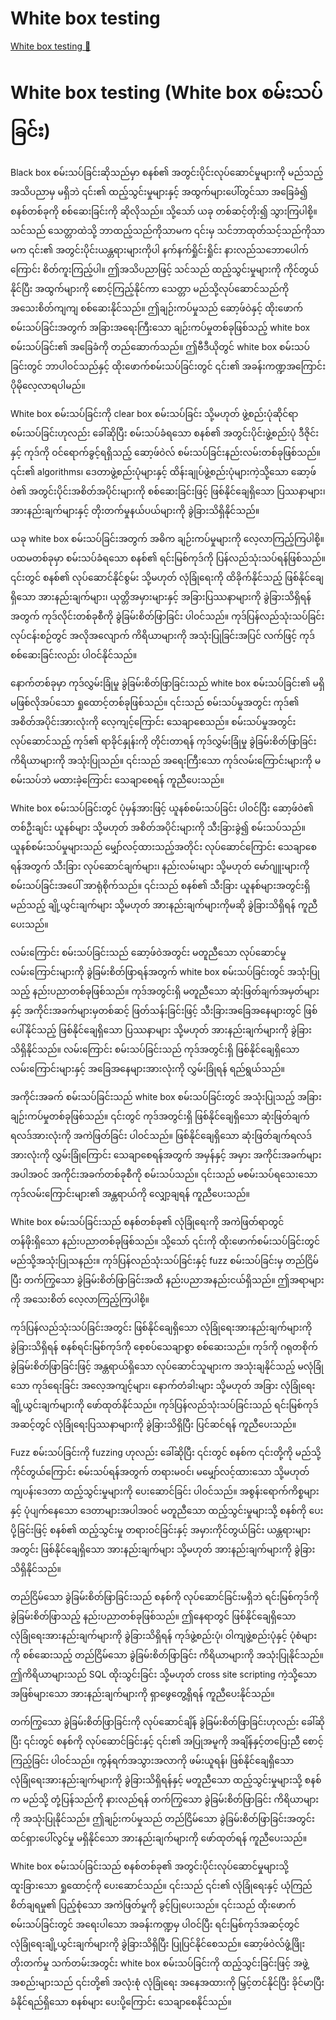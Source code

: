 # White box testing

[White box testing 🔗](https://www.coursera.org/learn/cybersecurity-tools-and-technologies/lecture/4hrcb/white-box-testing)

# White box testing (White box စမ်းသပ်ခြင်း)

Black box စမ်းသပ်ခြင်းဆိုသည်မှာ စနစ်၏ အတွင်းပိုင်းလုပ်ဆောင်မှုများကို မည်သည့်အသိပညာမှ မရှိဘဲ ၎င်း၏ ထည့်သွင်းမှုများနှင့် အထွက်များပေါ်တွင်သာ အခြေခံ၍ စနစ်တစ်ခုကို စစ်ဆေးခြင်းကို ဆိုလိုသည်။ သို့သော် ယခု တစ်ဆင့်တိုး၍ သွားကြပါစို့။ သင်သည် သေတ္တာထဲသို့ ဘာထည့်သည်ကိုသာမက ၎င်းမှ သင်ဘာထုတ်သင့်သည်ကိုသာမက ၎င်း၏ အတွင်းပိုင်းယန္တရားများကိုပါ နက်နက်ရှိုင်းရှိုင်း နားလည်သဘောပေါက်ကြောင်း စိတ်ကူးကြည့်ပါ။ ဤအသိပညာဖြင့် သင်သည် ထည့်သွင်းမှုများကို ကိုင်တွယ်နိုင်ပြီး အထွက်များကို စောင့်ကြည့်နိုင်ကာ သေတ္တာ မည်သို့လုပ်ဆောင်သည်ကို အသေးစိတ်ကျကျ စစ်ဆေးနိုင်သည်။ ဤချဉ်းကပ်မှုသည် ဆော့ဖ်ဝဲနှင့် ထိုးဖောက်စမ်းသပ်ခြင်းအတွက် အခြားအရေးကြီးသော ချဉ်းကပ်မှုတစ်ခုဖြစ်သည့် white box စမ်းသပ်ခြင်း၏ အခြေခံကို တည်ဆောက်သည်။ ဤဗီဒီယိုတွင် white box စမ်းသပ်ခြင်းတွင် ဘာပါဝင်သည်နှင့် ထိုးဖောက်စမ်းသပ်ခြင်းတွင် ၎င်း၏ အခန်းကဏ္ဍအကြောင်း ပိုမိုလေ့လာရပါမည်။

White box စမ်းသပ်ခြင်းကို clear box စမ်းသပ်ခြင်း သို့မဟုတ် ဖွဲ့စည်းပုံဆိုင်ရာ စမ်းသပ်ခြင်းဟုလည်း ခေါ်ဆိုပြီး စမ်းသပ်ခံရသော စနစ်၏ အတွင်းပိုင်းဖွဲ့စည်းပုံ ဒီဇိုင်းနှင့် ကုဒ်ကို ဝင်ရောက်ခွင့်ရရှိသည့် ဆော့ဖ်ဝဲလ် စမ်းသပ်ခြင်းနည်းလမ်းတစ်ခုဖြစ်သည်။ ၎င်း၏ algorithms၊ ဒေတာဖွဲ့စည်းပုံများနှင့် ထိန်းချုပ်ဖွဲ့စည်းပုံများကဲ့သို့သော ဆော့ဖ်ဝဲ၏ အတွင်းပိုင်းအစိတ်အပိုင်းများကို စစ်ဆေးခြင်းဖြင့် ဖြစ်နိုင်ချေရှိသော ပြဿနာများ၊ အားနည်းချက်များနှင့် တိုးတက်မှုနယ်ပယ်များကို ခွဲခြားသိရှိနိုင်သည်။

ယခု white box စမ်းသပ်ခြင်းအတွက် အဓိက ချဉ်းကပ်မှုများကို လေ့လာကြည့်ကြပါစို့။ ပထမတစ်ခုမှာ စမ်းသပ်ခံရသော စနစ်၏ ရင်းမြစ်ကုဒ်ကို ပြန်လည်သုံးသပ်ရန်ဖြစ်သည်။ ၎င်းတွင် စနစ်၏ လုပ်ဆောင်နိုင်စွမ်း သို့မဟုတ် လုံခြုံရေးကို ထိခိုက်နိုင်သည့် ဖြစ်နိုင်ချေရှိသော အားနည်းချက်များ၊ ယုတ္တိအမှားများနှင့် အခြားပြဿနာများကို ခွဲခြားသိရှိရန်အတွက် ကုဒ်လိုင်းတစ်ခုစီကို ခွဲခြမ်းစိတ်ဖြာခြင်း ပါဝင်သည်။ ကုဒ်ပြန်လည်သုံးသပ်ခြင်း လုပ်ငန်းစဉ်တွင် အလိုအလျောက် ကိရိယာများကို အသုံးပြုခြင်းအပြင် လက်ဖြင့် ကုဒ်စစ်ဆေးခြင်းလည်း ပါဝင်နိုင်သည်။

နောက်တစ်ခုမှာ ကုဒ်လွှမ်းခြုံမှု ခွဲခြမ်းစိတ်ဖြာခြင်းသည် white box စမ်းသပ်ခြင်း၏ မရှိမဖြစ်လိုအပ်သော ရှုထောင့်တစ်ခုဖြစ်သည်။ ၎င်းသည် စမ်းသပ်မှုအတွင်း ကုဒ်၏ အစိတ်အပိုင်းအားလုံးကို လေ့ကျင့်ကြောင်း သေချာစေသည်။ စမ်းသပ်မှုအတွင်း လုပ်ဆောင်သည့် ကုဒ်၏ ရာခိုင်နှုန်းကို တိုင်းတာရန် ကုဒ်လွှမ်းခြုံမှု ခွဲခြမ်းစိတ်ဖြာခြင်း ကိရိယာများကို အသုံးပြုသည်။ ၎င်းသည် အရေးကြီးသော ကုဒ်လမ်းကြောင်းများကို မစမ်းသပ်ဘဲ မထားခဲ့ကြောင်း သေချာစေရန် ကူညီပေးသည်။

White box စမ်းသပ်ခြင်းတွင် ပုံမှန်အားဖြင့် ယူနစ်စမ်းသပ်ခြင်း ပါဝင်ပြီး ဆော့ဖ်ဝဲ၏ တစ်ဦးချင်း ယူနစ်များ သို့မဟုတ် အစိတ်အပိုင်းများကို သီးခြားခွဲ၍ စမ်းသပ်သည်။ ယူနစ်စမ်းသပ်မှုများသည် မျှော်လင့်ထားသည့်အတိုင်း လုပ်ဆောင်ကြောင်း သေချာစေရန်အတွက် သီးခြား လုပ်ဆောင်ချက်များ၊ နည်းလမ်းများ သို့မဟုတ် မော်ဂျူးများကို စမ်းသပ်ခြင်းအပေါ် အာရုံစိုက်သည်။ ၎င်းသည် စနစ်၏ သီးခြား ယူနစ်များအတွင်းရှိ မည်သည့် ချို့ယွင်းချက်များ သို့မဟုတ် အားနည်းချက်များကိုမဆို ခွဲခြားသိရှိရန် ကူညီပေးသည်။

လမ်းကြောင်း စမ်းသပ်ခြင်းသည် ဆော့ဖ်ဝဲအတွင်း မတူညီသော လုပ်ဆောင်မှုလမ်းကြောင်းများကို ခွဲခြမ်းစိတ်ဖြာရန်အတွက် white box စမ်းသပ်ခြင်းတွင် အသုံးပြုသည့် နည်းပညာတစ်ခုဖြစ်သည်။ ကုဒ်အတွင်းရှိ မတူညီသော ဆုံးဖြတ်ချက်အမှတ်များနှင့် အကိုင်းအခက်များမှတစ်ဆင့် ဖြတ်သန်းခြင်းဖြင့် သီးခြားအခြေအနေများတွင် ဖြစ်ပေါ်နိုင်သည့် ဖြစ်နိုင်ချေရှိသော ပြဿနာများ သို့မဟုတ် အားနည်းချက်များကို ခွဲခြားသိရှိနိုင်သည်။ လမ်းကြောင်း စမ်းသပ်ခြင်းသည် ကုဒ်အတွင်းရှိ ဖြစ်နိုင်ချေရှိသော လမ်းကြောင်းများနှင့် အခြေအနေများအားလုံးကို လွှမ်းခြုံရန် ရည်ရွယ်သည်။

အကိုင်းအခက် စမ်းသပ်ခြင်းသည် white box စမ်းသပ်ခြင်းတွင် အသုံးပြုသည့် အခြား ချဉ်းကပ်မှုတစ်ခုဖြစ်သည်။ ၎င်းတွင် ကုဒ်အတွင်းရှိ ဖြစ်နိုင်ချေရှိသော ဆုံးဖြတ်ချက်ရလဒ်အားလုံးကို အကဲဖြတ်ခြင်း ပါဝင်သည်။ ဖြစ်နိုင်ချေရှိသော ဆုံးဖြတ်ချက်ရလဒ်အားလုံးကို လွှမ်းခြုံကြောင်း သေချာစေရန်အတွက် အမှန်နှင့် အမှား အကိုင်းအခက်များအပါအဝင် အကိုင်းအခက်တစ်ခုစီကို စမ်းသပ်သည်။ ၎င်းသည် မစမ်းသပ်ရသေးသော ကုဒ်လမ်းကြောင်းများ၏ အန္တရာယ်ကို လျှော့ချရန် ကူညီပေးသည်။

White box စမ်းသပ်ခြင်းသည် စနစ်တစ်ခု၏ လုံခြုံရေးကို အကဲဖြတ်ရာတွင် တန်ဖိုးရှိသော နည်းပညာတစ်ခုဖြစ်သည်။ သို့သော် ၎င်းကို ထိုးဖောက်စမ်းသပ်ခြင်းတွင် မည်သို့အသုံးပြုသနည်း။ ကုဒ်ပြန်လည်သုံးသပ်ခြင်းနှင့် fuzz စမ်းသပ်ခြင်းမှ တည်ငြိမ်ပြီး တက်ကြွသော ခွဲခြမ်းစိတ်ဖြာခြင်းအထိ နည်းပညာအနည်းငယ်ရှိသည်။ ဤအရာများကို အသေးစိတ် လေ့လာကြည့်ကြပါစို့။

ကုဒ်ပြန်လည်သုံးသပ်ခြင်းအတွင်း ဖြစ်နိုင်ချေရှိသော လုံခြုံရေးအားနည်းချက်များကို ခွဲခြားသိရှိရန် စနစ်ရင်းမြစ်ကုဒ်ကို စေ့စပ်သေချာစွာ စစ်ဆေးသည်။ ကုဒ်ကို ဂရုတစိုက် ခွဲခြမ်းစိတ်ဖြာခြင်းဖြင့် အန္တရာယ်ရှိသော လုပ်ဆောင်သူများက အသုံးချနိုင်သည့် မလုံခြုံသော ကုဒ်ရေးခြင်း အလေ့အကျင့်များ၊ နောက်တံခါးများ သို့မဟုတ် အခြား လုံခြုံရေး ချို့ယွင်းချက်များကို ဖော်ထုတ်နိုင်သည်။ ကုဒ်ပြန်လည်သုံးသပ်ခြင်းသည် ရင်းမြစ်ကုဒ်အဆင့်တွင် လုံခြုံရေးပြဿနာများကို ခွဲခြားသိရှိပြီး ပြင်ဆင်ရန် ကူညီပေးသည်။

Fuzz စမ်းသပ်ခြင်းကို fuzzing ဟုလည်း ခေါ်ဆိုပြီး ၎င်းတွင် စနစ်က ၎င်းတို့ကို မည်သို့ ကိုင်တွယ်ကြောင်း စမ်းသပ်ရန်အတွက် တရားမဝင်၊ မမျှော်လင့်ထားသော သို့မဟုတ် ကျပန်းဒေတာ ထည့်သွင်းမှုများကို ပေးဆောင်ခြင်း ပါဝင်သည်။ အစွန်းရောက်ကိစ္စများနှင့် ပုံပျက်နေသော ဒေတာများအပါအဝင် မတူညီသော ထည့်သွင်းမှုများသို့ စနစ်ကို ပေးပို့ခြင်းဖြင့် စနစ်၏ ထည့်သွင်းမှု တရားဝင်ခြင်းနှင့် အမှားကိုင်တွယ်ခြင်း ယန္တရားများအတွင်း ဖြစ်နိုင်ချေရှိသော အားနည်းချက်များ သို့မဟုတ် အားနည်းချက်များကို ခွဲခြားသိရှိနိုင်သည်။

တည်ငြိမ်သော ခွဲခြမ်းစိတ်ဖြာခြင်းသည် စနစ်ကို လုပ်ဆောင်ခြင်းမရှိဘဲ ရင်းမြစ်ကုဒ်ကို ခွဲခြမ်းစိတ်ဖြာသည့် နည်းပညာတစ်ခုဖြစ်သည်။ ဤနေရာတွင် ဖြစ်နိုင်ချေရှိသော လုံခြုံရေးအားနည်းချက်များကို ခွဲခြားသိရှိရန် ကုဒ်ဖွဲ့စည်းပုံ၊ ဝါကျဖွဲ့စည်းပုံနှင့် ပုံစံများကို စစ်ဆေးသည့် တည်ငြိမ်သော ခွဲခြမ်းစိတ်ဖြာခြင်း ကိရိယာများကို အသုံးပြုနိုင်သည်။ ဤကိရိယာများသည် SQL ထိုးသွင်းခြင်း သို့မဟုတ် cross site scripting ကဲ့သို့သော အဖြစ်များသော အားနည်းချက်များကို ရှာဖွေတွေ့ရှိရန် ကူညီပေးနိုင်သည်။

တက်ကြွသော ခွဲခြမ်းစိတ်ဖြာခြင်းကို လုပ်ဆောင်ချိန် ခွဲခြမ်းစိတ်ဖြာခြင်းဟုလည်း ခေါ်ဆိုပြီး ၎င်းတွင် စနစ်ကို လုပ်ဆောင်ခြင်းနှင့် ၎င်း၏ အပြုအမူကို အချိန်နှင့်တပြေးညီ စောင့်ကြည့်ခြင်း ပါဝင်သည်။ ကွန်ရက်အသွားအလာကို ဖမ်းယူရန်၊ ဖြစ်နိုင်ချေရှိသော လုံခြုံရေးအားနည်းချက်များကို ခွဲခြားသိရှိရန်နှင့် မတူညီသော ထည့်သွင်းမှုများသို့ စနစ်က မည်သို့ တုံ့ပြန်သည်ကို နားလည်ရန် တက်ကြွသော ခွဲခြမ်းစိတ်ဖြာခြင်း ကိရိယာများကို အသုံးပြုနိုင်သည်။ ဤချဉ်းကပ်မှုသည် တည်ငြိမ်သော ခွဲခြမ်းစိတ်ဖြာခြင်းအတွင်း ထင်ရှားပေါ်လွင်မှု မရှိနိုင်သော အားနည်းချက်များကို ဖော်ထုတ်ရန် ကူညီပေးသည်။

White box စမ်းသပ်ခြင်းသည် စနစ်တစ်ခု၏ အတွင်းပိုင်းလုပ်ဆောင်မှုများသို့ ထူးခြားသော ရှုထောင့်ကို ပေးဆောင်သည်။ ၎င်းသည် ၎င်း၏ လုံခြုံရေးနှင့် ယုံကြည်စိတ်ချရမှု၏ ပြည့်စုံသော အကဲဖြတ်မှုကို ခွင့်ပြုပေးသည်။ ၎င်းသည် ထိုးဖောက်စမ်းသပ်ခြင်းတွင် အရေးပါသော အခန်းကဏ္ဍမှ ပါဝင်ပြီး ရင်းမြစ်ကုဒ်အဆင့်တွင် လုံခြုံရေးချို့ယွင်းချက်များကို ခွဲခြားသိရှိပြီး ပြုပြင်နိုင်စေသည်။ ဆော့ဖ်ဝဲလ်ဖွံ့ဖြိုးတိုးတက်မှု သက်တမ်းအတွင်း white box စမ်းသပ်ခြင်းကို ထည့်သွင်းခြင်းဖြင့် အဖွဲ့အစည်းများသည် ၎င်းတို့၏ အလုံးစုံ လုံခြုံရေး အနေအထားကို မြှင့်တင်နိုင်ပြီး ခိုင်မာပြီး ခံနိုင်ရည်ရှိသော စနစ်များ ပေးပို့ကြောင်း သေချာစေနိုင်သည်။
